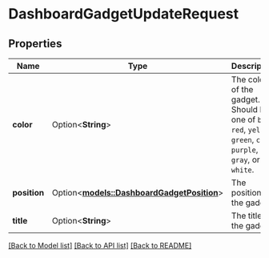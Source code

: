 # DashboardGadgetUpdateRequest

## Properties

Name | Type | Description | Notes
------------ | ------------- | ------------- | -------------
**color** | Option<**String**> | The color of the gadget. Should be one of `blue`, `red`, `yellow`, `green`, `cyan`, `purple`, `gray`, or `white`. | [optional]
**position** | Option<[**models::DashboardGadgetPosition**](DashboardGadgetPosition.md)> | The position of the gadget. | [optional]
**title** | Option<**String**> | The title of the gadget. | [optional]

[[Back to Model list]](../README.md#documentation-for-models) [[Back to API list]](../README.md#documentation-for-api-endpoints) [[Back to README]](../README.md)


